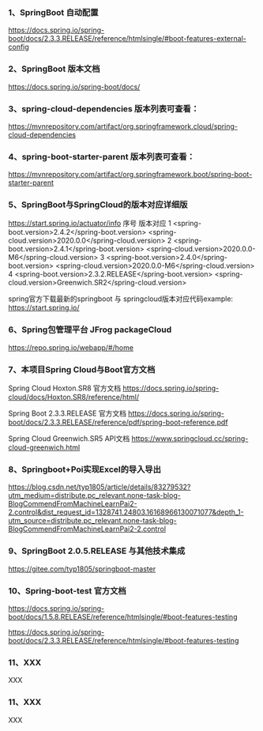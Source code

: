 
### 1、SpringBoot 自动配置
https://docs.spring.io/spring-boot/docs/2.3.3.RELEASE/reference/htmlsingle/#boot-features-external-config

### 2、SpringBoot 版本文档
https://docs.spring.io/spring-boot/docs/

### 3、spring-cloud-dependencies 版本列表可查看：  
https://mvnrepository.com/artifact/org.springframework.cloud/spring-cloud-dependencies

### 4、spring-boot-starter-parent 版本列表可查看：
https://mvnrepository.com/artifact/org.springframework.boot/spring-boot-starter-parent

### 5、SpringBoot与SpringCloud的版本对应详细版
https://start.spring.io/actuator/info
序号	版本对应
1	<spring-boot.version>2.4.2</spring-boot.version>
<spring-cloud.version>2020.0.0</spring-cloud.version>
2	<spring-boot.version>2.4.1</spring-boot.version>
<spring-cloud.version>2020.0.0-M6</spring-cloud.version>
3	<spring-boot.version>2.4.0</spring-boot.version>
<spring-cloud.version>2020.0.0-M6</spring-cloud.version>
4	<spring-boot.version>2.3.2.RELEASE</spring-boot.version>
<spring-cloud.version>Greenwich.SR2</spring-cloud.version>

spring官方下载最新的springboot 与 springcloud版本对应代码example:    
https://start.spring.io/


### 6、Spring包管理平台  JFrog  packageCloud
https://repo.spring.io/webapp/#/home

### 7、本项目Spring Cloud与Boot官方文档
Spring Cloud Hoxton.SR8 官方文档
https://docs.spring.io/spring-cloud/docs/Hoxton.SR8/reference/html/

Spring Boot 2.3.3.RELEASE 官方文档
https://docs.spring.io/spring-boot/docs/2.3.3.RELEASE/reference/pdf/spring-boot-reference.pdf

Spring Cloud Greenwich.SR5 API文档
https://www.springcloud.cc/spring-cloud-greenwich.html

### 8、Springboot+Poi实现Excel的导入导出
https://blog.csdn.net/typ1805/article/details/83279532?utm_medium=distribute.pc_relevant.none-task-blog-BlogCommendFromMachineLearnPai2-2.control&dist_request_id=1328741.24803.16168966130071077&depth_1-utm_source=distribute.pc_relevant.none-task-blog-BlogCommendFromMachineLearnPai2-2.control

### 9、SpringBoot 2.0.5.RELEASE 与其他技术集成
https://gitee.com/typ1805/springboot-master

### 10、Spring-boot-test 官方文档
https://docs.spring.io/spring-boot/docs/1.5.8.RELEASE/reference/htmlsingle/#boot-features-testing

https://docs.spring.io/spring-boot/docs/2.3.3.RELEASE/reference/htmlsingle/#boot-features-testing

### 11、XXX
XXX

### 11、XXX
XXX



